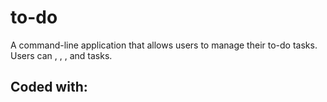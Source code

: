 # to-do
A command-line application that allows users to manage their to-do tasks. Users can , , , and tasks.
## Coded with:
